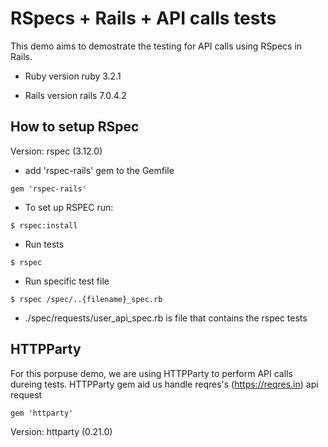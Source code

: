 # RSpecs + Rails + API calls tests

This demo aims to demostrate the testing for API calls using RSpecs in Rails.

* Ruby version
ruby 3.2.1

* Rails version
rails 7.0.4.2

## How to setup RSpec

Version:
rspec (3.12.0)

- add 'rspec-rails' gem to the Gemfile
```
gem 'rspec-rails'
```

- To set up RSPEC run:
```
$ rspec:install
```

- Run tests
```
$ rspec
```

- Run specific test file
```
$ rspec /spec/..{filename}_spec.rb
```

- ./spec/requests/user_api_spec.rb is file that contains the rspec tests

## HTTPParty
For this porpuse demo, we are using HTTPParty to perform API calls dureing tests. HTTPParty gem aid us handle reqres's (https://reqres.in) api request
```
gem 'httparty'
```

Version:
httparty (0.21.0)

